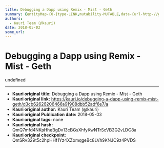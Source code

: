 ```yaml
---
title: Debugging a Dapp using Remix - Mist - Geth
summary: {entityMap-{0-{type-LINK,mutability-MUTABLE,data-{url-http-//github.com/ethereum/mist/releases},1-{type-LINK,mutability-MUTABLE,data-{url-http-//metamask.io/},2-{type-LINK,mutability-MUTABLE,data-{url-http-//github.com/ethereum/go-ethereum/releases},3-{type-LINK,mutability-MUTABLE,data-{url-https-//github.com/ltfschoen/dapp_front_end},4-{type-LINK,mutability-MUTABLE,data-{url-https-//github.com/ethereum/go-ethereum/issues/3653}},blocks--{key-digt1,text-The ultimate goal of this tutorial is to de
authors:
  - Kauri Team (@kauri)
date: 2018-05-03
some_url: 
---
```


# Debugging a Dapp using Remix - Mist - Geth


undefined


---

- **Kauri original title:** Debugging a Dapp using Remix - Mist - Geth
- **Kauri original link:** https://kauri.io/debugging-a-dapp-using-remix-mist-geth/d3cb62626206466a91908dbb52adf6e7/a
- **Kauri original author:** Kauri Team (@kauri)
- **Kauri original Publication date:** 2018-05-03
- **Kauri original tags:** none
- **Kauri original hash:** QmQ7mfd4NKpHheBgDv13cBGsXhfyKwNTrScVB3G2vLDC8a
- **Kauri original checkpoint:** QmSRv329t5c2hpHHf1Yz4XZomqgeBc8LVh9KNJC9z4PVDS



